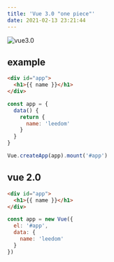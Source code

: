 ```yaml
---
title: 'Vue 3.0 "one piece"'
date: 2021-02-13 23:21:44
---
```


![vue3.0](vue3-one-piece.png)

## example

```html
<div id="app">
  <h1>{{ name }}</h1>
</div>
```

```js
const app = {
  data() {
    return {
      name: 'leedom'
    }
  }
}

Vue.createApp(app).mount('#app')
```

<p class='codepen' data-height='300' data-theme-id='0' data-default-tab='js,result' data-lazy='true' data-editable='true' data-slug-hash='MWbEJjj'></p>
<script async src='https://static.codepen.io/assets/embed/ei.js'></script>

## vue 2.0

```html
<div id="app">
  <h1>{{ name }}</h1>
</div>
```


```js
const app = new Vue({
  el: '#app',
  data: {
    name: 'leedom'
  }
})
```

<p class='codepen' data-height='300' data-theme-id='0' data-default-tab='js,result' data-editable='true' data-slug-hash='mdOBmwp'></p>
